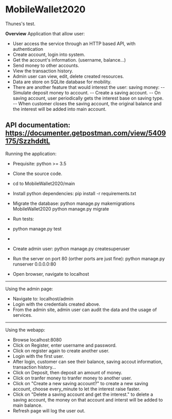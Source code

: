 # MobileWallet2020
Thunes's test.

__Overview__
Application that allow user:
- User access the service through an HTTP based API, with authentication
- Create account, login into system.
- Get the account's information. (username, balance...)
- Send money to other accounts.
- View the transaction history.
- Admin user can view, edit, delete created resources.
- Data are store on SQLite database for mobility.
- There are another feature that would interest the user: saving money:
-- Simulate deposit money to account.
-- Create a saving account.
-- On saving account, user periodically gets the interest base on saving type.
-- When customer closes the saving account, the original balance and the interest will be added into main account.

API documentation:
https://documenter.getpostman.com/view/5409175/SzzhddtL
---------------
Running the application:
- Prequisite: python >= 3.5
+ Clone the source code.
+ cd to MobileWallet2020/main
+ Install python dependencies: pip install -r requirements.txt
+ Migrate the database: 
python manage.py makemigrations MobileWallet2020
python manage.py migrate

+ Run tests:
+ python manage.py test
+ 
+ Create admin user:
python manage.py createsuperuser

+ Run the server on port 80 (orther ports are just fine):
python manage.py runserver 0.0.0.0:80
+ Open browser, navigate to localhost

---------------
Using the admin page:
+ Navigate to: localhost/admin
+ Login with the credentials created above.
+ From the admin site, admin user can audit the data and the usage of services.
--------------

Using the webapp:
+ Browse localhost:8080
+ Click on Register, enter username and password.
+ Click on register again to create another user.
+ Login with the first user.
+ After login, customer can see their balance, saving accout information, transaction history...
+ Click on Deposit, then deposit an amount of money.
+ Click on tranfer money to tranfer money to another user.
+ Click on "Create a new saving account?" to create a new saving account, choose every_minute to let the interest raise faster.
+ Click on "Delete a saving account and get the interest." to delete a saving account, the money on that account and interst will be added to main balance.
+ Refresh page will log the user out.
 
